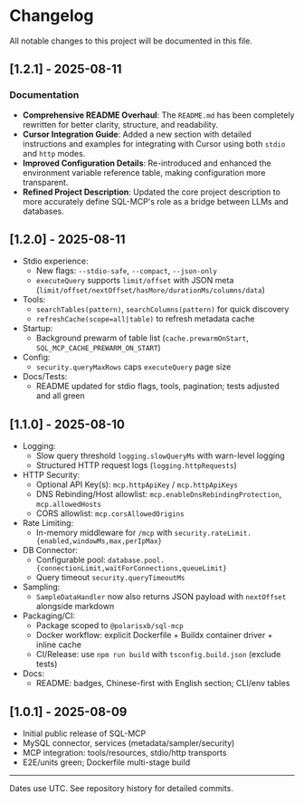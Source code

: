 # Changelog

All notable changes to this project will be documented in this file.

## [1.2.1] - 2025-08-11

### Documentation

- **Comprehensive README Overhaul**: The `README.md` has been completely rewritten for better clarity, structure, and readability.
- **Cursor Integration Guide**: Added a new section with detailed instructions and examples for integrating with Cursor using both `stdio` and `http` modes.
- **Improved Configuration Details**: Re-introduced and enhanced the environment variable reference table, making configuration more transparent.
- **Refined Project Description**: Updated the core project description to more accurately define SQL-MCP's role as a bridge between LLMs and databases.

## [1.2.0] - 2025-08-11
- Stdio experience:
  - New flags: `--stdio-safe`, `--compact`, `--json-only`
  - `executeQuery` supports `limit/offset` with JSON meta (`limit/offset/nextOffset/hasMore/durationMs/columns/data`)
- Tools:
  - `searchTables(pattern)`, `searchColumns(pattern)` for quick discovery
  - `refreshCache(scope=all|table)` to refresh metadata cache
- Startup:
  - Background prewarm of table list (`cache.prewarmOnStart`, `SQL_MCP_CACHE_PREWARM_ON_START`)
- Config:
  - `security.queryMaxRows` caps `executeQuery` page size
- Docs/Tests:
  - README updated for stdio flags, tools, pagination; tests adjusted and all green

## [1.1.0] - 2025-08-10
- Logging:
  - Slow query threshold `logging.slowQueryMs` with warn-level logging
  - Structured HTTP request logs (`logging.httpRequests`)
- HTTP Security:
  - Optional API Key(s): `mcp.httpApiKey` / `mcp.httpApiKeys`
  - DNS Rebinding/Host allowlist: `mcp.enableDnsRebindingProtection`, `mcp.allowedHosts`
  - CORS allowlist: `mcp.corsAllowedOrigins`
- Rate Limiting:
  - In-memory middleware for `/mcp` with `security.rateLimit.{enabled,windowMs,max,perIpMax}`
- DB Connector:
  - Configurable pool: `database.pool.{connectionLimit,waitForConnections,queueLimit}`
  - Query timeout `security.queryTimeoutMs`
- Sampling:
  - `SampleDataHandler` now also returns JSON payload with `nextOffset` alongside markdown
- Packaging/CI:
  - Package scoped to `@polarisxb/sql-mcp`
  - Docker workflow: explicit Dockerfile + Buildx container driver + inline cache
  - CI/Release: use `npm run build` with `tsconfig.build.json` (exclude tests)
- Docs:
  - README: badges, Chinese-first with English section; CLI/env tables

## [1.0.1] - 2025-08-09
- Initial public release of SQL-MCP
- MySQL connector, services (metadata/sampler/security)
- MCP integration: tools/resources, stdio/http transports
- E2E/units green; Dockerfile multi-stage build

---

Dates use UTC. See repository history for detailed commits. 